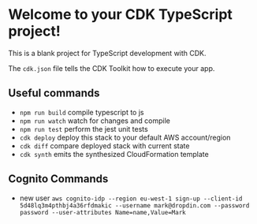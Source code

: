 # Welcome to your CDK TypeScript project!

This is a blank project for TypeScript development with CDK.

The `cdk.json` file tells the CDK Toolkit how to execute your app.

## Useful commands

 * `npm run build`   compile typescript to js
 * `npm run watch`   watch for changes and compile
 * `npm run test`    perform the jest unit tests
 * `cdk deploy`      deploy this stack to your default AWS account/region
 * `cdk diff`        compare deployed stack with current state
 * `cdk synth`       emits the synthesized CloudFormation template


## Cognito Commands 
 * new user     ```aws cognito-idp --region eu-west-1 sign-up --client-id 5d48lq3m4pthbj4a36rfdmakic --username mark@dropdin.com --password password --user-attributes Name=name,Value=Mark```